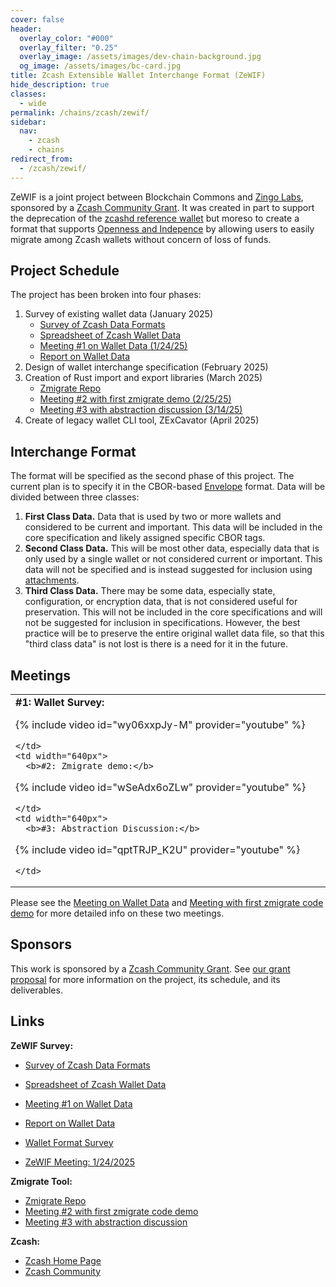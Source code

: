 ```yaml
---
cover: false
header:
  overlay_color: "#000"
  overlay_filter: "0.25"
  overlay_image: /assets/images/dev-chain-background.jpg
  og_image: /assets/images/bc-card.jpg
title: Zcash Extensible Wallet Interchange Format (ZeWIF)
hide_description: true
classes:
  - wide
permalink: /chains/zcash/zewif/
sidebar:
  nav:
    - zcash
    - chains
redirect_from:
  - /zcash/zewif/
---
```


ZeWIF is a joint project between Blockchain Commons and [Zingo Labs](https://zingolabs.org/), sponsored by a [Zcash Community Grant](https://zcashcommunitygrants.org/). It was created in part to support the deprecation of the [zcashd reference wallet](https://z.cash/ecosystem/zcashd/) but moreso to create a format that supports [Openness and Indepence](https://developer.blockchaincommons.com/principles/) by allowing users to easily migrate among Zcash wallets without concern of loss of funds.

## Project Schedule

The project has been broken into four phases:

1. Survey of existing wallet data (January 2025)
   * [Survey of Zcash Data Formats](https://github.com/dorianvp/zcash-wallet-formats/tree/master)
   * [Spreadsheet of Zcash Wallet Data](https://docs.google.com/spreadsheets/d/1MdahX4igppx7a4BdrcO5TGB2-mO1EtXrlKssypfEHUQ/)
   * [Meeting #1 on Wallet Data (1/24/25)](/chains/zcash/zewif/meeting1/)
   * [Report on Wallet Data](/chains/zcash/zewif/report1/)
2. Design of wallet interchange specification (February 2025)
3. Creation of Rust import and export libraries (March 2025)
    * [Zmigrate Repo](https://github.com/BlockchainCommons/zmigrate)
    * [Meeting #2 with first zmigrate demo (2/25/25)](https://www.youtube.com/watch?v=wSeAdx6oZLw)
    * [Meeting #3 with abstraction discussion (3/14/25)](https://www.youtube.com/watch?v=qptTRJP_K2U)
5. Create of legacy wallet CLI tool, ZExCavator (April 2025)

## Interchange Format

The format will be specified as the second phase of this project. The current plan is to specify it in the CBOR-based [Envelope](/envelope/) format. Data will be divided between three classes:

1. **First Class Data.** Data that is used by two or more wallets and considered to be current and important. This data will be included in the core specification and likely assigned specific CBOR tags.
2. **Second Class Data.** This will be most other data, especially data that is only used by a single wallet or not considered current or important. This data will not be specified and is instead suggested for inclusion using [attachments](https://github.com/BlockchainCommons/Research/blob/master/papers/bcr-2023-006-envelope-attachment.md).
3. **Third Class Data.** There may be some data, especially state, configuration, or encryption data, that is not considered useful for preservation. This will not be included in the core specifications and will not be suggested for inclusion in specifications. However, the best practice will be to preserve the entire original wallet data file, so that this "third class data" is not lost is there is a need for it in the future.

## Meetings

<table width="100%">
  <tr>
    <td width="640px">
      <b>#1: Wallet Survey:</b>

{% include video id="wy06xxpJy-M" provider="youtube" %}

    </td>
    <td width="640px">
      <b>#2: Zmigrate demo:</b>

{% include video id="wSeAdx6oZLw" provider="youtube" %}

    </td>
    <td width="640px">
      <b>#3: Abstraction Discussion:</b>

{% include video id="qptTRJP_K2U" provider="youtube" %}

    </td>
  </tr>
</table>

Please see the [Meeting on Wallet Data](/chains/zcash/zewif/meeting1/) and [Meeting with first zmigrate code demo](https://www.youtube.com/watch?v=wSeAdx6oZLw) for more detailed info on these two meetings.


## Sponsors

This work is sponsored by a [Zcash Community Grant](https://zcashcommunitygrants.org/). See [our grant proposal](https://github.com/ZcashCommunityGrants/zcashcommunitygrants/issues/3) for more information on the project, its schedule, and its deliverables.

## Links

**ZeWIF Survey:**
   * [Survey of Zcash Data Formats](https://github.com/dorianvp/zcash-wallet-formats/tree/master)
   * [Spreadsheet of Zcash Wallet Data](https://docs.google.com/spreadsheets/d/1MdahX4igppx7a4BdrcO5TGB2-mO1EtXrlKssypfEHUQ/)
   * [Meeting #1 on Wallet Data](/chains/zcash/zewif/meeting1/)
   * [Report on Wallet Data](/chains/zcash/zewif/report1/)

* [Wallet Format Survey](https://github.com/zingolabs/zcash-wallet-formats/)
* [ZeWIF Meeting: 1/24/2025](/chains/zcash/zewif/meeting1/)

**Zmigrate Tool:**
* [Zmigrate Repo](https://github.com/BlockchainCommons/zmigrate)
* [Meeting #2 with first zmigrate code demo](https://www.youtube.com/watch?v=wSeAdx6oZLw)
* [Meeting #3 with abstraction discussion](https://www.youtube.com/watch?v=qptTRJP_K2U)

**Zcash:**
* [Zcash Home Page](https://z.cash/)
* [Zcash Community](https://z.cash/community-hub/)
